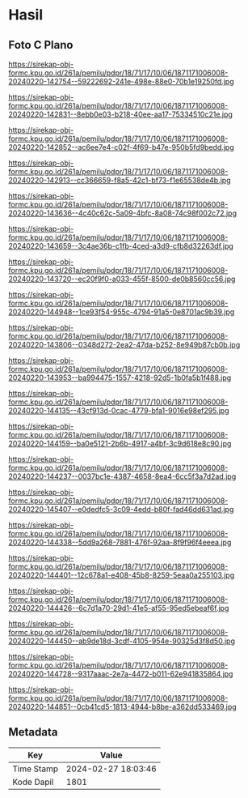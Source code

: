 # Hasil

## Foto C Plano

https://sirekap-obj-formc.kpu.go.id/261a/pemilu/pdpr/18/71/17/10/06/1871171006008-20240220-142754--59222692-241e-498e-88e0-70b1e19250fd.jpg

https://sirekap-obj-formc.kpu.go.id/261a/pemilu/pdpr/18/71/17/10/06/1871171006008-20240220-142831--8ebb0e03-b218-40ee-aa17-75334510c21e.jpg

https://sirekap-obj-formc.kpu.go.id/261a/pemilu/pdpr/18/71/17/10/06/1871171006008-20240220-142852--ac6ee7e4-c02f-4f69-b47e-950b5fd9bedd.jpg

https://sirekap-obj-formc.kpu.go.id/261a/pemilu/pdpr/18/71/17/10/06/1871171006008-20240220-142913--cc366659-f8a5-42c1-bf73-f1e65538de4b.jpg

https://sirekap-obj-formc.kpu.go.id/261a/pemilu/pdpr/18/71/17/10/06/1871171006008-20240220-143636--4c40c62c-5a09-4bfc-8a08-74c98f002c72.jpg

https://sirekap-obj-formc.kpu.go.id/261a/pemilu/pdpr/18/71/17/10/06/1871171006008-20240220-143659--3c4ae36b-c1fb-4ced-a3d9-cfb8d32263df.jpg

https://sirekap-obj-formc.kpu.go.id/261a/pemilu/pdpr/18/71/17/10/06/1871171006008-20240220-143720--ec20f9f0-a033-455f-8500-de0b8560cc56.jpg

https://sirekap-obj-formc.kpu.go.id/261a/pemilu/pdpr/18/71/17/10/06/1871171006008-20240220-144948--1ce93f54-955c-4794-91a5-0e8701ac9b39.jpg

https://sirekap-obj-formc.kpu.go.id/261a/pemilu/pdpr/18/71/17/10/06/1871171006008-20240220-143806--0348d272-2ea2-47da-b252-8e949b87cb0b.jpg

https://sirekap-obj-formc.kpu.go.id/261a/pemilu/pdpr/18/71/17/10/06/1871171006008-20240220-143953--ba994475-1557-4218-92d5-1b0fa5b1f488.jpg

https://sirekap-obj-formc.kpu.go.id/261a/pemilu/pdpr/18/71/17/10/06/1871171006008-20240220-144135--43cf913d-0cac-4779-bfa1-9016e98ef295.jpg

https://sirekap-obj-formc.kpu.go.id/261a/pemilu/pdpr/18/71/17/10/06/1871171006008-20240220-144159--ba0e5121-2b6b-4917-a4bf-3c9d618e8c90.jpg

https://sirekap-obj-formc.kpu.go.id/261a/pemilu/pdpr/18/71/17/10/06/1871171006008-20240220-144237--0037bc1e-4387-4658-8ea4-6cc5f3a7d2ad.jpg

https://sirekap-obj-formc.kpu.go.id/261a/pemilu/pdpr/18/71/17/10/06/1871171006008-20240220-145407--e0dedfc5-3c09-4edd-b80f-fad46dd631ad.jpg

https://sirekap-obj-formc.kpu.go.id/261a/pemilu/pdpr/18/71/17/10/06/1871171006008-20240220-144338--5dd9a268-7881-476f-92aa-8f9f96f4eeea.jpg

https://sirekap-obj-formc.kpu.go.id/261a/pemilu/pdpr/18/71/17/10/06/1871171006008-20240220-144401--12c678a1-e408-45b8-8259-5eaa0a255103.jpg

https://sirekap-obj-formc.kpu.go.id/261a/pemilu/pdpr/18/71/17/10/06/1871171006008-20240220-144426--6c7d1a70-29d1-41e5-af55-95ed5ebeaf6f.jpg

https://sirekap-obj-formc.kpu.go.id/261a/pemilu/pdpr/18/71/17/10/06/1871171006008-20240220-144450--ab9de18d-3cdf-4105-954e-90325d3f8d50.jpg

https://sirekap-obj-formc.kpu.go.id/261a/pemilu/pdpr/18/71/17/10/06/1871171006008-20240220-144728--9317aaac-2e7a-4472-b011-62e941835864.jpg

https://sirekap-obj-formc.kpu.go.id/261a/pemilu/pdpr/18/71/17/10/06/1871171006008-20240220-144851--0cb41cd5-1813-4944-b8be-a362dd533469.jpg


## Metadata

| Key        | Value               |
| ---------- | ------------------- |
| Time Stamp | 2024-02-27 18:03:46 |
| Kode Dapil | 1801                |




